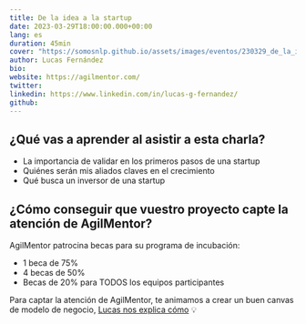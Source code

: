 ```yaml
---
title: De la idea a la startup
date: 2023-03-29T18:00:00.000+00:00
lang: es
duration: 45min
cover: "https://somosnlp.github.io/assets/images/eventos/230329_de_la_idea_a_la_startup.jpg"
author: Lucas Fernández
bio: 
website: https://agilmentor.com/
twitter: 
linkedin: https://www.linkedin.com/in/lucas-g-fernandez/
github: 
---
```


<EventSummary
    description="En la charla abordaremos cual es el camino que recorre un proyecto en estadio idea hasta convertirse en una startup con alcance global. En este camino veremos específicamente cómo financiarse para crecer y qué puntos son relevantes para un inversor. No te pierdas los consejos que vamos a darte!"
    poster="https://somosnlp.github.io/assets/images/eventos/230329_de_la_idea_a_la_startup.jpg"
    video="https://www.youtube.com/embed/oQnu5aE4_8M"
    name=""
    website=""
    twitter=""
    linkedin=""
    github=""
    bio="Lucas es emprendedor, Ingeniero Industrial y MBA, fundador de AGILMENTOR, incubadora de startups Argentina, con mas de 150 proyectos acompañados y potenciados, y más de 25 startups invertidas. Fundador de INCA Empresa Jr, empresa especializada en la consultoría empresarial y actualmente gerenciando proyectos en telecomunicaciones."
/>

## ¿Qué vas a aprender al asistir a esta charla?

- La importancia de validar en los primeros pasos de una startup
- Quiénes serán mis aliados claves en el crecimiento
- Qué busca un inversor de una startup

## ¿Cómo conseguir que vuestro proyecto capte la atención de AgilMentor?

AgilMentor patrocina becas para su programa de incubación:
- 1 beca de 75%
- 4 becas de 50%
- Becas de 20% para TODOS los equipos participantes

Para captar la atención de AgilMentor, te animamos a crear un buen canvas de modelo de negocio, [Lucas nos explica cómo](https://www.youtube.com/watch?v=oQnu5aE4_8M&list=PLTA-KAy8nxaCDc0IJpLac-3csiAepV546&t=1647s) 💡
